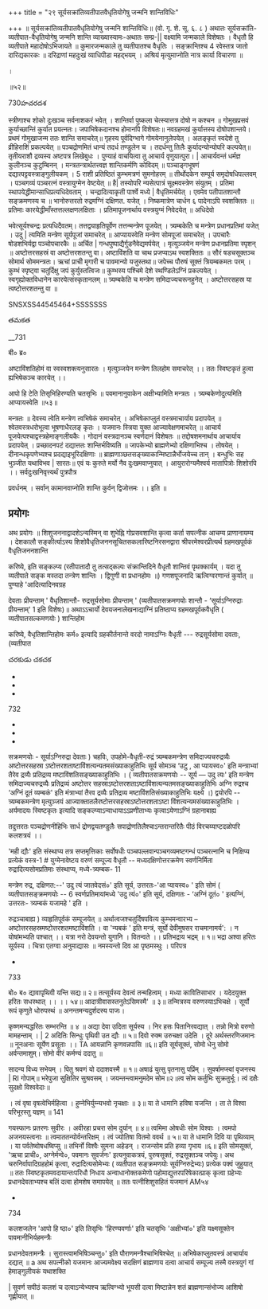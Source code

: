 +++
title = "२९ सूर्यसक्रांतिव्यतीपातवैधृतियोगेषु जन्मनि शान्तिविधिः"

+++
॥ सूर्यसक्रांतिव्यतीपातवैधृतियोगेषु जन्मनि शान्तिविधिः॥ (वो. गृ. शे. सू. ६. ८ ) अथातः सूर्यसक्रांति-व्यतीपात-वैधृतियोगेषु जन्मनि शान्ति व्याख्यास्यामः-अथातः सम्प्र-|| वक्ष्यामि जन्मकाले विशेषतः । वैधृतौ हि व्यतीपाते महादोषोऽभिजायते ॥ कुमारजन्मकाले तु व्यतीपातश्च वैधृतिः । सङ्क्रान्तिश्च 4 रवेस्तत्र जातो दारिद्यकारकः ॥ दरिद्राणां महदुःखं व्याधिपीडा महद्भयम् । अश्रियं मृत्युमाप्नोति नात्र कार्या विचारणा ॥

।

॥५२॥

730హచరదశ

स्त्रीणाश्च शोको दुःखञ्च सर्वनाशकरं भवेत् । शान्तिर्वा पुष्कला चेत्स्यात्तत्र दोषो न कश्चन ॥ गोमुखप्रसवं कुर्याच्छान्तिं कुर्यात प्रयत्नतः। जपाभिषेकदानश्च होमानपि विशेषतः॥ नवग्रहमखं कुर्यात्तस्य दोषोपशान्तये। प्रथमं गोमुखाजन्म ततः शान्ति समाचरेत्॥ गृहस्य पूर्वदिग्भागे गोमयेनानुलेपयेत् । अलङ्कृतं स्वदेशे तु व्रीहिराशिं प्रकल्पयेत् ॥ पञ्चद्रोणमितं धान्यं तदर्ध तण्डुलेन च । तदर्धन्तु तिलैः कुर्यादन्योन्योपरि कल्पयेत्॥ तृतीयराशौ द्रव्यस्य अष्टपत्र लिखेबुधः । पुण्याहं वाचयित्वा तु आचार्य वृणुयात्पुरा। | आचार्यवन्तं धर्मज्ञ कुलीनञ्च कुटुम्बिनन् । मन्त्रतन्त्रार्थतत्त्वज्ञ शान्तिकर्मणि कोविदम् ॥ पञ्चाङ्गभूषणं दद्यात्पट्टवस्त्राङ्गुलीयकम् । 5 राशी प्रतिष्ठितं कुम्भमत्रणं सुमनोहरम् ॥ तीर्थोदकेन सम्पूर्य समृदोषधिपल्लवम् । पञ्चगव्यं पञ्चरत्नं वस्त्रायुग्मेन वेष्टयेत् ॥ है| तस्योपरि न्यसेत्पात्रं सूक्ष्मवस्त्रेण संयुतम् । प्रतिमा स्थापयेद्धीमान्साधिप्रत्यधिदेवताम् । चन्द्रादित्याकृती पार्श्वे मध्ये | वैधृतिमर्चयेत् । एवमेव पतीपातशान्तौ सङ्क्रमणस्य च ॥ भानोरुत्तरतो रुद्रमग्निं दक्षिणत. यजेत् । निष्कमात्रेण चार्धन ६ पादेनाऽपि स्वशक्तितः ॥ प्रतिमाः कारयेद्धीमाँस्तत्तल्लक्षणलक्षिताः । प्रतिमापूजनार्थाय वस्त्रयुग्मं निवेदयेत् ॥ अधिदेवो

भवेत्सूर्यश्चन्द्रः प्रत्यधिदैवतम्। तत्तद्व्याहृतिपूर्वेण तत्तन्मन्त्रेण पूजयेत् । त्र्यम्बकेति च मन्त्रेण प्रधानप्रतिमां यजेत् । उदु | त्यमिति मन्त्रेण सूर्यपूजां समाचरेत् ॥ आप्यायस्वेति मन्त्रेण सोमपूजां समाचरेत् । उपचारैः षोडशभिर्यद्वा पञ्चोपचारकैः ॥ अर्चित | गन्धपुष्पाद्यैर्गुडनैवेद्यमर्पयेत् । मृत्युञ्जयेन मन्त्रेण प्रधानप्रतिमा स्पृशन् ॥ अष्टोत्तरसहस्रं वा अष्टोत्तरशतन्तु वा। अष्टाविंशति वा चाथ प्रजप्याऽथ स्वशक्तितः ॥ सौरं षडचसूक्तञ्च सोमार्थ सोममन्त्रतः। ऋचां प्राची मृगारी च पावमान्यो यजुस्तथा॥ जपेच्च पौरुषं सूक्तं त्रियम्बकमतः परम् । कुम्भं स्पृष्ट्वा चतुर्दिक्षु जपं कुर्युस्तत्विजः॥ कुम्भस्य पश्चिमे देशे स्थण्डिलेऽग्निं प्रकल्पयेत् । स्वगृह्योक्तविधानेन कारयेत्संस्कृतानलम् ॥ त्र्यम्बकेति च मन्त्रेण समिदाज्यचरूनहुनेत् । अष्टोत्तरसहस्र या त्वष्टोत्तरशतन्तु वा ॥

SNSXSS44545464+SSSSSSS

తమకత

__731

बी० ब्र०

अष्टाविंशतिहोमं वा स्वस्वशक्त्यनुसारतः । मृत्युञ्जयेन मन्त्रेण तिलहोम समाचरेत् ।। ततः स्विष्टकृतं हुत्वा ह्यभिषेकञ्च कारयेत् ।।

आपो हि टेति तिसृभिहिरण्यति चतसृभिः ॥ पवमानानुवाकेन अक्षीभ्यामिति मन्त्रतः । त्र्यम्बकेणोदुत्यमिति आप्यायस्वेति ॥५३॥

मन्त्रतः ॥ देवस्य त्वेति मन्त्रेण त्वभिषेकं समाचरेत् । अभिषेकाप्लुतं वस्त्रमाचार्याय प्रदापयेत् ॥श्वेतवस्त्रधरोभूत्वा भूषणाधैरलङ् कृतः । यजमानः स्त्रिया युक्त आज्यावेक्षणमाचरेत् ॥ आचार्य पूजयेत्पश्चाद्वस्त्रहेमाङ्गलीयकैः । गोदानं वस्त्रदानञ्च स्वर्णदानं विशेषतः ॥ तद्दोषशमनार्थाय आचार्याय प्रदापयेत् । प्रच्छादनपटं दद्यात्ततः शान्तिर्भविष्यति ॥ जापकेभ्यो ब्राह्मणेभ्यो दक्षिणाभिश्च । तोषयेत् । दीनान्धकृपणेभ्यश्च प्रदद्याइभूरिदक्षिणाः ॥ ब्राह्मणाञ्छतसङ्ख्याकान्मिष्टान्नैर्भोजयेच्च तान् । बन्धुभिः सह भुञ्जीत यथाविभव | सारतः॥ एवं यः कुरुते मर्यो नैव दुःखमवाप्नुयात् । आयुरारोग्यमैश्वर्य मातापित्रोः शिशोरपि ।। सर्वदुःखनिवृत्त्यर्थं पुत्रपौत्र

प्रवर्धनम् । सर्वान् कामानवाप्नोति शान्ति कुर्वन् द्विजोत्तमः ।। इति ॥
## प्रयोगः
अथ प्रयोगः ॥ शिशुजननाद्वादशेऽन्यस्मिन् वा शुभेह्नि गोप्रसवशान्ति कृत्वा कर्ता सपत्नीक आचम्य प्राणानायम्य । देशकालौ सङ्कीर्त्याऽस्य शिशोवैधृतिजननसूचितसकलारिष्टनिरसनद्वारा श्रीपरमेश्वरप्रीत्यर्थ ग्रहमखपूर्वकं वैधृतिजननशान्ति

करिष्ये, इति सङ्कल्प्य (रतीपातादौ तु तत्सद्कल्पः संक्रान्तिदिने वैधृतौ शान्तिवं पृथक्कार्यम् । यदा तु व्यतीपाते सङ्क मस्तदा तन्त्रेण शान्तिः । द्विगुणी वा प्रधानहोमः ॥) गणशपूजनादि ऋत्विग्वरणान्तं कुर्यात् ॥ पुण्याहे 'आदित्यादिनवग्रह

देवताः प्रीयन्ताम् ' वैधृतिशान्तौ- रुद्रसूर्यसोमाः प्रीयन्ताम् ' (व्यतीपातसक्रमणयोः शान्तौ - ‘सूर्याऽग्निरुद्राः प्रीयन्ताम्' 1 इति विशेषः)॥ अथाऽऽचार्यो देवयजनालेखनाद्याग्निं प्रतिष्ठाप्य ग्रहमखपूर्वकवैधृति ( व्यतीपातसल्कमणयोः ) शान्तिहोम

करिष्ये, वैधृतिशान्तिहोमः कर्म० इत्यादि ग्रहकीर्तनान्ते वरदो नामाऽग्निः वैधृती --- रुद्रसूर्यसोमा दवताः, (व्यतीपात

చరకుడు చకచక

-

-

-

732

-

-

-

सक्रमणयोः - सूर्याऽग्निरुद्रा देवताः ) चहविः, उपहोमे-वैधृती-रुद्रं त्र्यम्बकमन्त्रेण समिदाज्यचरुद्रव्यैः अष्टोत्तरसहस्रा ऽष्टोत्तरशताष्टाविंशत्यन्यतमसंख्याकाहुतिभिः सूर्य सोमञ्च ‘उटु , आ प्यायस्व०' इति मन्त्राभ्यां तैरेव द्रव्यैः प्रतिद्रव्य मष्टाविंशतिसङ्ख्याकाहुतिभिः । ( व्यतीपातसक्रमणयोः -- सूर्य — उदु त्यः' इति मन्त्रेण समिदाज्यचरुद्रव्यैः प्रतिद्रव्यं अष्टोत्तर सहस्राऽष्टोत्तरशताऽष्टाविंशत्यन्यतमसङ्ख्याकाहुतिभिः अग्नि रुद्रश्च ‘अग्निं दूतं व्यम्बकं' इति मंत्राभ्यां तैरव द्रव्यैः प्रतिद्रव्य मष्टाविंशतिसंख्याकाहुतिभिः यक्ष्ये ।) द्वयोरपि -- त्र्यम्बकमन्त्रेण मृत्युञ्जयं आज्याक्तातलैरष्टोत्तरसहस्राऽष्टोत्तरशताऽष्टा विंशत्यन्यमसंख्याकाहुतिभिः । अर्यमादयः स्विष्टकृतः इत्यादि सङ्कल्प्याऽन्वाधायाऽऽप्रणीताभ्यः कृत्वाऽयेणाऽग्निं ग्रहानाबाह्य

तदुत्तरतः पञ्चद्रोणनीहिभिः सार्ध द्रोणद्वयतण्डुलैः सपाद्रोणतिलैश्चाऽन्तरान्तरितैः पीठं विरचय्याप्टदळोपरि कलशत्रयं ।।

'मही द्यौः' इति संस्थाप्य तत्र सप्तमृत्तिकाः सर्वोषधीः पञ्चपल्लवान्पञ्चगव्यमष्टगन्धं पञ्चरत्नानि च निक्षिप्य प्रत्येकं वस्त्र-1 # युग्मेनावेष्टय वरुणं सम्पूज्य वैधृतौ -- मध्यदक्षिणोत्तरक्रमेण स्वर्णनिर्मिता रुद्रादित्यसोमप्रतिमाः संस्थाप्य, मध्ये-त्र्यम्बक- 11

मन्त्रेण रुद्र, दक्षिणत:--' उदु त्यं जातवेदसं०' इति सूर्य, उत्तरतः-'आ प्यायस्व० ' इति सोमं ( व्यतीपातसङ्क्रमणयोः -- 6 स्वर्णप्रतिमायांमध्ये 'उदु त्यं०' इति सूर्य, दक्षिणतः - ‘अग्निं दूतं० ' इत्यग्निं, उत्तरतः- त्र्यम्बकं यजामहे ' इति ।

रुद्रञ्चाबाह्य ) व्याहृतिपूर्वकं सम्पूजयेत् ॥ अर्थात्वजश्चतुर्दिषपवित्य कुम्भमन्वारभ्य – अष्टोत्तरसहस्रमष्टोत्तरशतमष्टाविंशति । वा 'न्यबकं ' इति मन्त्रं, सूर्यो देवीमुषसर राचमानामर्य': । न योषांमभ्यति पश्चात् ।। यत्रा नरो देवयन्तो युगानि । वितन्वते ।। प्रतिभद्राय भद्रम् ॥ १॥ भद्रा अश्वा हरितः सूर्यस्य । चित्रा एतग्वा अनुमाद्यासः ॥ नमस्यन्तो दिव आ पृष्ठमस्थुः । परिपत्र

-

733

बो० ब० द्यावापृथिवी यन्ति सद्यः॥ २॥ तत्सूर्यस्य देवत्वं तन्महित्वम् । मध्या कावितिसाभार । यदेदयुक्त हरितः सधस्थात् ।। ।। ५४॥ आदात्रीवासस्तनुतेऽसिमस्मै' ॥ ३॥ तन्मित्रस्य वरुणस्याऽभिचक्षे । सूर्यो रूपं कृणुते धोरुपस्थं ॥ अनन्तमन्यदुर्शदस्य पाजः।

कृष्णमन्यद्धरितः सम्भरन्ति ॥ ४ ॥ अद्या देवा उदिता सूर्यस्य । निर हसः पितानिरवद्यात् । तन्नो मित्रो वरुणो मामहन्ताम् । | 2 अदितिः सिन्धुः पृथिवी उत द्यौः ॥ ५॥ दिवो रुक्म उरुचक्षा उदेति । दूरे अर्थस्तरणिजमानः ॥ नूनअनाः सूर्येण प्रसूताः ।। TA आयन्नानि कृणवन्नपासि ॥६॥ इति सूर्यसूक्तं, सोमो धेनु सोमो अर्वन्तमाशुम्। सोमो वीरं कर्मण्यं ददातु ॥

सादन्य विध्य सभेयम् । पितु श्रवणं यो ददाशवस्मै ॥ १॥ अषाढं युत्सु पृतनासु पप्रिंम् । सुवर्षामप्स्वां वृजनस्य | RI गोपाम्॥ भरेपुजा सुक्षितिर सुश्रवसम् । जयन्तन्त्वामनुमदेम सोम॥२॥त्व सोम कर्तुभिः सुक्रतुर्भूः। त्वं दक्षैः सुदक्षो विश्ववेदाः॥

। त्वं वृषा वृषत्वेभिर्महित्वा । हुम्नेभिर्युम्न्यभवो नृचक्षाः ॥ ३॥ या ते धामानि हविषा यजन्ति । ता ते विश्वा परिभूरस्तु यज्ञम् ॥ 141

गयस्फानः प्रतरणः सुवीरः । अवीरहा प्रचरा सोम दुर्यान् ॥ ४॥ त्वमिमा ओषधीः सोम विश्वाः । त्वमपो अजनयस्त्वनाः ॥ त्वमाततन्योर्वन्तरिक्षम् । त्वं ज्योतिषा वितमो ववर्थ ॥ ५॥ या ते धामानि दिवि या पृथिव्याम् । या पर्वतेष्वोषधष्विप्सु ॥ तभिर्नो विश्वैः सुमना अहेडन् । राजन्सोम प्रति हव्या गृभाय ॥६॥ इति सोमसूक्तं, 'ऋचा प्राची०, अग्नेर्मन्वे०, पवमानः सुवर्जनः' इत्यनुवाकत्रयं, पुरुषसूक्तं, रुद्रसूक्तञ्च जपेयुः। अथ चरुनिर्वापादिग्रहहोमं कृत्वा, रुद्रादित्यसोमेभ्यः ( व्यतीपात सङ्क्रमणयोः सूर्यग्निरुद्रेभ्यः) प्रत्येक पक्वं जुहुयात् ॥ ततः स्विष्टकृतमवदायान्तःपरिधौ निधाय अन्वाधानोक्तकमेणो पहोमाद्युत्तरपरिषेकात्प्राक् कृत्वा ग्रहेभ्यः प्रधानदेवताभ्यश्च बलिं दत्वा होमशेष समापयेत् ॥ ततः पत्नीशिशुसहितं यजमानं AM५४

-

734

कलशजलेन 'आपो हि ष्ठा०' इति तिसृभिः 'हिरण्यवर्णाः' इति चतसृभिः 'अक्षीभ्यां०' इति यक्ष्मसूक्तेन पावमानीभिर्यहमन्त्रैः

प्रधानदेवतामन्त्रैः । सुरास्त्वामभिषिञ्चन्तु०' इति पौराणमन्त्रैश्चाभिषिश्चेत् ॥ अभिषेकाप्लुतवस्त्रं आचार्याय दद्यात् ॥ a अथ सपत्नीको यजमानः आज्यमवेक्ष्य सदक्षिणं ब्राह्मणाय दत्वा आचार्य सम्पूज्य तस्मै वस्त्रयुगं गां हेमाङ्गुलीयकं यथाशक्ति

| सुवर्ण सपीठं कलशं च दत्वाऽन्येभ्यश्च ऋत्विग्भ्यो भूयसी दत्वा मिष्टान्नेन शतं ब्राह्मणान्संभोज्य आशिषो गृह्णीयात् ॥